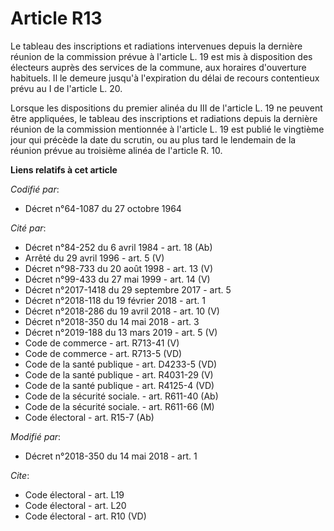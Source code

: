# Article R13

Le tableau des inscriptions et radiations intervenues depuis la dernière réunion de la commission prévue à l'article L. 19
est mis à disposition des électeurs auprès des services de la commune, aux horaires d'ouverture habituels. Il le demeure
jusqu'à l'expiration du délai de recours contentieux prévu au I de l'article L. 20. 

Lorsque les dispositions du premier alinéa du III de l'article L. 19 ne peuvent être appliquées, le tableau des inscriptions
et radiations depuis la dernière réunion de la commission mentionnée à l'article L. 19 est publié le vingtième jour qui
précède la date du scrutin, ou au plus tard le lendemain de la réunion prévue au troisième alinéa de l'article R. 10.

**Liens relatifs à cet article**

_Codifié par_:

  - Décret n°64-1087 du 27 octobre 1964

_Cité par_:

  - Décret n°84-252 du 6 avril 1984 - art. 18 (Ab)
  - Arrêté du 29 avril 1996 - art. 5 (V)
  - Décret n°98-733 du 20 août 1998 - art. 13 (V)
  - Décret n°99-433 du 27 mai 1999 - art. 14 (V)
  - Décret n°2017-1418 du 29 septembre 2017 - art. 5
  - Décret n°2018-118 du 19 février 2018 - art. 1
  - Décret n°2018-286 du 19 avril 2018 - art. 10 (V)
  - Décret n°2018-350 du 14 mai 2018 - art. 3
  - Décret n°2019-188 du 13 mars 2019 - art. 5 (V)
  - Code de commerce - art. R713-41 (V)
  - Code de commerce - art. R713-5 (VD)
  - Code de la santé publique - art. D4233-5 (VD)
  - Code de la santé publique - art. R4031-29 (V)
  - Code de la santé publique - art. R4125-4 (VD)
  - Code de la sécurité sociale. - art. R611-40 (Ab)
  - Code de la sécurité sociale. - art. R611-66 (M)
  - Code électoral - art. R15-7 (Ab)

_Modifié par_:

  - Décret n°2018-350 du 14 mai 2018 - art. 1

_Cite_:

  - Code électoral - art. L19
  - Code électoral - art. L20
  - Code électoral - art. R10 (VD)
